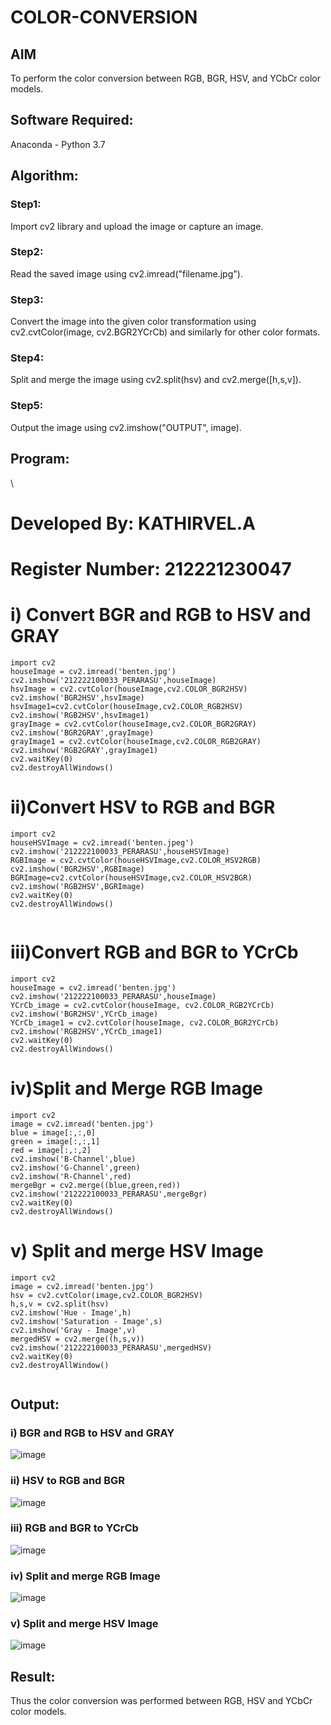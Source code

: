 # COLOR-CONVERSION
## AIM
To perform the color conversion between RGB, BGR, HSV, and YCbCr color models.

## Software Required:
Anaconda - Python 3.7
## Algorithm:
### Step1:
Import cv2 library and upload the image or capture an image.
### Step2:
Read the saved image using cv2.imread("filename.jpg").

### Step3:
Convert the image into the given color transformation using cv2.cvtColor(image, cv2.BGR2YCrCb) and similarly for other color formats.
### Step4:
Split and merge the image using cv2.split(hsv) and cv2.merge([h,s,v]).
### Step5:
Output the image using cv2.imshow("OUTPUT", image).
## Program:
\
# Developed By: KATHIRVEL.A
# Register Number: 212221230047
# i) Convert BGR and RGB to HSV and GRAY
```
import cv2
houseImage = cv2.imread('benten.jpg')
cv2.imshow('212222100033_PERARASU',houseImage)
hsvImage = cv2.cvtColor(houseImage,cv2.COLOR_BGR2HSV)
cv2.imshow('BGR2HSV',hsvImage)
hsvImage1=cv2.cvtColor(houseImage,cv2.COLOR_RGB2HSV)
cv2.imshow('RGB2HSV',hsvImage1)
grayImage = cv2.cvtColor(houseImage,cv2.COLOR_BGR2GRAY)
cv2.imshow('BGR2GRAY',grayImage)
grayImage1 = cv2.cvtColor(houseImage,cv2.COLOR_RGB2GRAY)
cv2.imshow('RGB2GRAY',grayImage1)
cv2.waitKey(0)
cv2.destroyAllWindows()

```
# ii)Convert HSV to RGB and BGR
```
import cv2
houseHSVImage = cv2.imread('benten.jpeg')
cv2.imshow('212222100033_PERARASU',houseHSVImage)
RGBImage = cv2.cvtColor(houseHSVImage,cv2.COLOR_HSV2RGB)
cv2.imshow('BGR2HSV',RGBImage)
BGRImage=cv2.cvtColor(houseHSVImage,cv2.COLOR_HSV2BGR)
cv2.imshow('RGB2HSV',BGRImage)
cv2.waitKey(0)
cv2.destroyAllWindows()


```
# iii)Convert RGB and BGR to YCrCb
```
import cv2
houseImage = cv2.imread('benten.jpg')
cv2.imshow('212222100033_PERARASU',houseImage)
YCrCb_image = cv2.cvtColor(houseImage, cv2.COLOR_RGB2YCrCb)
cv2.imshow('BGR2HSV',YCrCb_image)
YCrCb_image1 = cv2.cvtColor(houseImage, cv2.COLOR_BGR2YCrCb)
cv2.imshow('RGB2HSV',YCrCb_image1)
cv2.waitKey(0)
cv2.destroyAllWindows()

```
# iv)Split and Merge RGB Image
```
import cv2
image = cv2.imread('benten.jpg')
blue = image[:,:,0]
green = image[:,:,1]
red = image[:,:,2]
cv2.imshow('B-Channel',blue)
cv2.imshow('G-Channel',green)
cv2.imshow('R-Channel',red)
mergeBgr = cv2.merge((blue,green,red))
cv2.imshow('212222100033_PERARASU',mergeBgr)
cv2.waitKey(0)
cv2.destroyAllWindows()

```
# v) Split and merge HSV Image
```
import cv2
image = cv2.imread('benten.jpg')
hsv = cv2.cvtColor(image,cv2.COLOR_BGR2HSV)
h,s,v = cv2.split(hsv)
cv2.imshow('Hue - Image',h)
cv2.imshow('Saturation - Image',s)
cv2.imshow('Gray - Image',v)
mergedHSV = cv2.merge((h,s,v))
cv2.imshow('212222100033_PERARASU',mergedHSV)
cv2.waitKey(0)
cv2.destroyAllWindow()


```
## Output:
### i) BGR and RGB to HSV and GRAY

![image](https://github.com/PERARASU10/COLOR-CONVERSION/assets/118348589/798f0c72-6b16-47af-9f24-c8b0444f6b3a)


### ii) HSV to RGB and BGR

![image](https://github.com/PERARASU10/COLOR-CONVERSION/assets/118348589/1cce5f7a-3552-4812-860d-49f6f03eea8a)


### iii) RGB and BGR to YCrCb

![image](https://github.com/PERARASU10/COLOR-CONVERSION/assets/118348589/f1812e9b-1e18-4937-b84f-f5c84168b69d)


### iv) Split and merge RGB Image

![image](https://github.com/PERARASU10/COLOR-CONVERSION/assets/118348589/822c3763-d452-4d82-ab86-fcedbfc04810)

### v) Split and merge HSV Image

![image](https://github.com/PERARASU10/COLOR-CONVERSION/assets/118348589/ed7511f0-10cf-47bb-8e85-888e5f8109bc)


## Result:
Thus the color conversion was performed between RGB, HSV and YCbCr color models.
